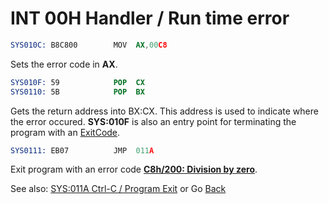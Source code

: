 # INT 00H Handler / Run time error

```nasm
SYS010C: B8C800        MOV	AX,00C8
```

Sets the error code in **AX**.

```nasm
SYS010F: 59            POP	CX
SYS0110: 5B            POP	BX
```

Gets the return address into BX:CX. This address is used to indicate where the error occured. **SYS:010F** is also an entry point for terminating the program with an [ExitCode](DATA.md).

```nasm
SYS0111: EB07          JMP	011A
```

Exit program with an error code **[C8h/200: Division by zero](ERROR-CODES.md)**.

See also: [SYS:011A Ctrl-C / Program Exit](0113-CTRL-C-HANDLER.md) or Go [Back](../README.md)